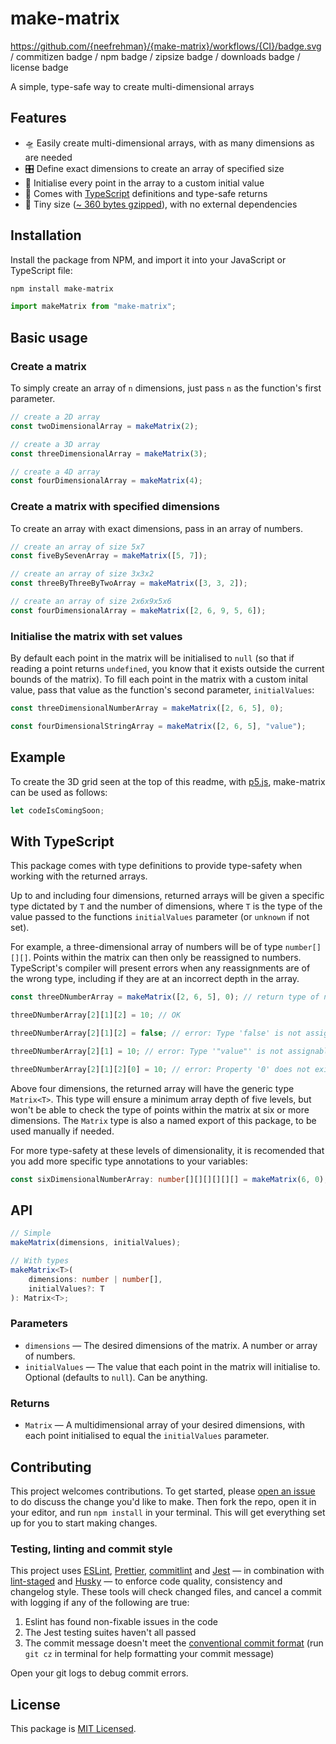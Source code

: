 <!-- TODO: LOOPING MATRIX P5 GIF? -->

# make-matrix

https://github.com/{neefrehman}/{make-matrix}/workflows/{CI}/badge.svg / commitizen badge / npm badge / zipsize badge / downloads badge / license badge

A simple, type-safe way to create multi-dimensional arrays

## Features

-   🛸 Easily create multi-dimensional arrays, with as many dimensions as are needed
-   🎛 Define exact dimensions to create an array of specified size
-   🔢 Initialise every point in the array to a custom initial value
-   📜 Comes with [TypeScript](https://www.typescriptlang.org) definitions and type-safe returns
-   🔬 Tiny size ([~ 360 bytes gzipped](https://bundlephobia.com/result?p=make-matrix)), with no external dependencies

## Installation

Install the package from NPM, and import it into your JavaScript or TypeScript file:

```bash
npm install make-matrix
```

```js
import makeMatrix from "make-matrix";
```

## Basic usage

### Create a matrix

To simply create an array of `n` dimensions, just pass `n` as the function's first parameter.

```js
// create a 2D array
const twoDimensionalArray = makeMatrix(2);

// create a 3D array
const threeDimensionalArray = makeMatrix(3);

// create a 4D array
const fourDimensionalArray = makeMatrix(4);
```

### Create a matrix with specified dimensions

To create an array with exact dimensions, pass in an array of numbers.

```js
// create an array of size 5x7
const fiveBySevenArray = makeMatrix([5, 7]);

// create an array of size 3x3x2
const threeByThreeByTwoArray = makeMatrix([3, 3, 2]);

// create an array of size 2x6x9x5x6
const fourDimensionalArray = makeMatrix([2, 6, 9, 5, 6]);
```

### Initialise the matrix with set values

By default each point in the matrix will be initialised to `null` (so that if reading a point returns `undefined`, you know that it exists outside the current bounds of the matrix). To fill each point in the matrix with a custom inital value, pass that value as the function's second parameter, `initialValues`:

```js
const threeDimensionalNumberArray = makeMatrix([2, 6, 5], 0);

const fourDimensionalStringArray = makeMatrix([2, 6, 5], "value");
```

## Example

 <!-- TODO --->

To create the 3D grid seen at the top of this readme, with [p5.js](https://github.com/processing/p5.js/), make-matrix can be used as follows:

```js
let codeIsComingSoon;
```

## With TypeScript

This package comes with type definitions to provide type-safety when working with the returned arrays.

Up to and including four dimensions, returned arrays will be given a specific type dictated by `T` and the number of dimensions, where `T` is the type of the value passed to the functions `initialValues` parameter (or `unknown` if not set).

For example, a three-dimensional array of numbers will be of type `number[][][]`. Points within the matrix can then only be reassigned to numbers. TypeScript's compiler will present errors when any reassignments are of the wrong type, including if they are at an incorrect depth in the array.

```ts
const threeDNumberArray = makeMatrix([2, 6, 5], 0); // return type of number[][][]

threeDNumberArray[2][1][2] = 10; // OK

threeDNumberArray[2][1][2] = false; // error: Type 'false' is not assignable to type 'number'

threeDNumberArray[2][1] = 10; // error: Type '"value"' is not assignable to type 'number[]

threeDNumberArray[2][1][2][0] = 10; // error: Property '0' does not exist on type 'Number'
```

Above four dimensions, the returned array will have the generic type `Matrix<T>`. This type will ensure a minimum array depth of five levels, but won't be able to check the type of points within the matrix at six or more dimensions. The `Matrix` type is also a named export of this package, to be used manually if needed.

For more type-safety at these levels of dimensionality, it is recomended that you add more specific type annotations to your variables:

```ts
const sixDimensionalNumberArray: number[][][][][][] = makeMatrix(6, 0);
```

## API

```ts
// Simple
makeMatrix(dimensions, initialValues);

// With types
makeMatrix<T>(
    dimensions: number | number[],
    initialValues?: T
): Matrix<T>;
```

### Parameters

-   `dimensions` — The desired dimensions of the matrix. A number or array of numbers.
-   `initialValues` — The value that each point in the matrix will initialise to. Optional (defaults to `null`). Can be anything.

### Returns

-   `Matrix` — A multidimensional array of your desired dimensions, with each point initialised to equal the `initialValues` parameter.

## Contributing

This project welcomes contributions. To get started, please [open an issue](https://github.com/neefrehman/make-matrix/issues) to do discuss the change you'd like to make. Then fork the repo, open it in your editor, and run `npm install` in your terminal. This will get everything set up for you to start making changes.

### Testing, linting and commit style

This project uses [ESLint](https://github.com/eslint/eslint), [Prettier](https://github.com/prettier/prettier), [commitlint](https://github.com/conventional-changelog/commitlint) and [Jest](https://github.com/facebook/jest) — in combination with [lint-staged](https://github.com/okonet/lint-staged) and [Husky](https://github.com/typicode/husky) — to enforce code quality, consistency and changelog style. These tools will check changed files, and cancel a commit with logging if any of the following are true:

1. Eslint has found non-fixable issues in the code
2. The Jest testing suites haven't all passed
3. The commit message doesn't meet the [conventional commit format](https://www.conventionalcommits.org/en/v1.0.0/) (run `git cz` in terminal for help formatting your commit message)

Open your git logs to debug commit errors.

## License

This package is [MIT Licensed](https://github.com/neefrehman/make-matrix/blob/master/LICENSE).
